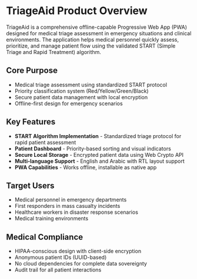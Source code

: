 # TriageAid Product Overview

TriageAid is a comprehensive offline-capable Progressive Web App (PWA) designed for medical triage assessment in emergency situations and clinical environments. The application helps medical personnel quickly assess, prioritize, and manage patient flow using the validated START (Simple Triage and Rapid Treatment) algorithm.

## Core Purpose
- Medical triage assessment using standardized START protocol
- Priority classification system (Red/Yellow/Green/Black)
- Secure patient data management with local encryption
- Offline-first design for emergency scenarios

## Key Features
- **START Algorithm Implementation** - Standardized triage protocol for rapid patient assessment
- **Patient Dashboard** - Priority-based sorting and visual indicators
- **Secure Local Storage** - Encrypted patient data using Web Crypto API
- **Multi-language Support** - English and Arabic with RTL layout support
- **PWA Capabilities** - Works offline, installable as native app

## Target Users
- Medical personnel in emergency departments
- First responders in mass casualty incidents
- Healthcare workers in disaster response scenarios
- Medical training environments

## Medical Compliance
- HIPAA-conscious design with client-side encryption
- Anonymous patient IDs (UUID-based)
- No cloud dependencies for complete data sovereignty
- Audit trail for all patient interactions